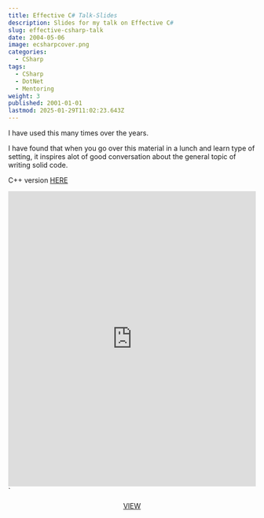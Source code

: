 ```yaml
---
title: Effective C# Talk-Slides
description: Slides for my talk on Effective C#
slug: effective-csharp-talk
date: 2004-05-06
image: ecsharpcover.png
categories:
  - CSharp
tags:
  - CSharp
  - DotNet
  - Mentoring
weight: 3
published: 2001-01-01
lastmod: 2025-01-29T11:02:23.643Z
---
```

I have used this many times over the years.

I have found that when you go over this material in a lunch and learn type of setting, it inspires alot of good conversation about the general topic of writing solid code.

C++ version [HERE](/post/cpp/effective-cpp/index.md)

<embed src="https://brianbraatz.com/portfolio/Effective%20C%20Sharp%202017.pdf" type="application/pdf" width="100%" height="600px">\`

<div style="text-align: center;"> 
<a href="https://brianbraatz.com/portfolio/Effective%20C%20Sharp%202017.pdf" style="text-align:center; text-decoration: underline">VIEW</a><br>

</div>

<!--

<a href="https://www.amazon.com/Effective-Covers-Content-Update-Program/dp/0672337878/" style="text-align:center; text-decoration: underline">Effective C++ Amazon Link</a>
-->
